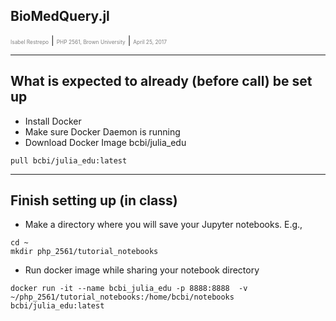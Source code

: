 ## BioMedQuery.jl

<span style="font-size:0.6em; color:gray">Isabel Restrepo</span> |
<span style="font-size:0.6em; color:gray">PHP 2561, Brown University</span> |
<span style="font-size:0.6em; color:gray">April 25, 2017</span>

---

## What is expected to already (before call) be set up

* Install Docker
* Make sure Docker Daemon is running
* Download Docker Image bcbi/julia_edu

```
pull bcbi/julia_edu:latest
```

---
## Finish setting up (in class)


* Make a directory where you will save your Jupyter notebooks. E.g.,

 ```
cd ~
mkdir php_2561/tutorial_notebooks
 ```

* Run docker image while sharing your notebook directory

```
docker run -it --name bcbi_julia_edu -p 8888:8888  -v ~/php_2561/tutorial_notebooks:/home/bcbi/notebooks bcbi/julia_edu:latest

```
